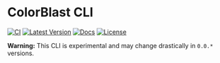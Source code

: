 # ColorBlast CLI

[![CI](https://github.com/vallentin/colorblast/actions/workflows/ci-colorblast-cli.yml/badge.svg)](https://github.com/vallentin/colorblast/actions/workflows/ci-colorblast-cli.yml)
[![Latest Version](https://img.shields.io/crates/v/colorblast-cli.svg)](https://crates.io/crates/colorblast-cli)
[![Docs](https://docs.rs/colorblast-cli/badge.svg)](https://docs.rs/colorblast-cli)
[![License](https://img.shields.io/github/license/vallentin/colorblast-cli.svg)](https://github.com/vallentin/colorblast-cli)

**Warning:** This CLI is experimental and may change drastically in `0.0.*` versions.
